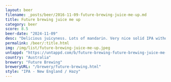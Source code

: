 ```yaml
---
layout: beer
filename: _posts/beer/2016-11-09-future-brewing-juice-me-up.md
title: Future brewing juice me up
category: beer
score: 8.5
beer-date: "2024-11-09"
desc: "Delicious juicyness. Lots of mandarin. Very nice solid IPA without getting too boozy"
permalink: /beer/:title.html
img: /img/list/future-brewing-juice-me-up.jpeg
untappd: "https://untappd.com/b/future-brewing-future-brewing-juice-me-up/5846022"
country: "Australia"
brewery: "Future Brewing"
breweryURL: "/brewery/future-brewing.html"
style: "IPA - New England / Hazy"
---
```

